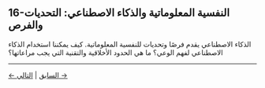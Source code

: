 ## 16-النفسية المعلوماتية والذكاء الاصطناعي: التحديات والفرص

الذكاء الاصطناعي يقدم فرصًا وتحديات للنفسية المعلوماتية. كيف يمكننا استخدام الذكاء الاصطناعي لفهم الوعي؟ ما هي الحدود الأخلاقية والتقنية التي يجب مراعاتها؟

---
<div class="navigation-links">
<a href="../15_ملاحق_وقراءات_إضافية/" class="nav-link prev-link">← السابق</a> | <a href="../17_النفسية_المعلوماتية_وحدود_الحساب_والمحاكاة/" class="nav-link next-link">التالي →</a>
</div>
